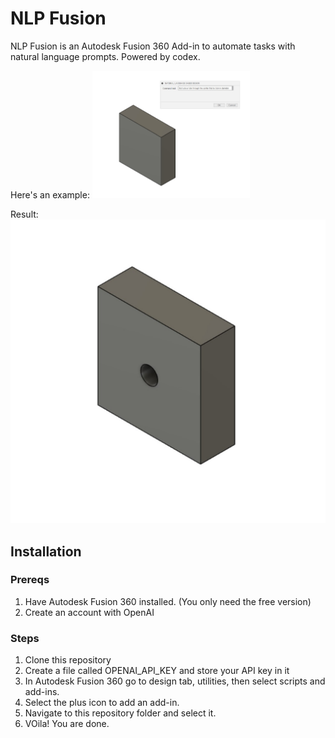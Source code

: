 # NLP Fusion
NLP Fusion is an Autodesk Fusion 360 Add-in to automate tasks with natural language prompts. Powered by codex.

Here's an example:
<img src="readimgs/prompt.jpg" width=50% height=50%>

Result:
![My Image](readimgs/square_with_hole.jpg)

## Installation
### Prereqs
1. Have Autodesk Fusion 360 installed. (You only need the free version)
2. Create an account with OpenAI

### Steps
1. Clone this repository
2. Create a file called OPENAI_API_KEY and store your API key in it
2. In Autodesk Fusion 360 go to design tab, utilities, then select scripts and add-ins. 
3. Select the plus icon to add an add-in. 
4. Navigate to this repository folder and select it. 
5. VOila! You are done. 

